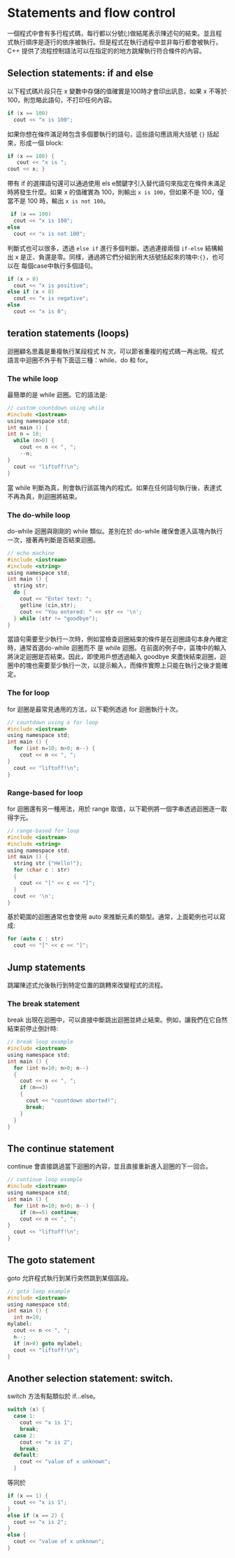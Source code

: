 # Statements and flow control
一個程式中會有多行程式碼，每行都以分號(;)做結尾表示陳述句的結束。並且程式執行順序是逐行的依序被執行。但是程式在執行過程中並非每行都會被執行，C++ 提供了流程控制語法可以在指定的的地方跳耀執行符合條件的內容。

## Selection statements: if and else
以下程式碼片段只在 x 變數中存儲的值確實是100時才會印出訊息，如果 x 不等於100，則忽略此語句，不打印任何內容。

```c
if (x == 100)
  cout << "x is 100";
```

如果你想在條件滿足時包含多個要執行的語句，這些語句應該用大括號 `{}` 括起來，形成一個 block:

```c
if (x == 100) {
   cout << "x is ";
cout << x; }
```

帶有 if 的選擇語句還可以通過使用 els e關鍵字引入替代語句來指定在條件未滿足時將發生什麼。如果 x 的值確實為 100，則輸出 `x is 100`，但如果不是 100，僅當不是 100 時，輸出 `x is not 100`。

```c
 if (x == 100)
  cout << "x is 100";
else
  cout << "x is not 100";
```

判斷式也可以很多，透過 `else if` 進行多個判斷。透過連接兩個 `if-else` 結構輸出 x 是正、負還是零。同樣，通過將它們分組到用大括號括起來的塊中:`{}`，也可以在 每個case中執行多個語句。

```c
if (x > 0)
  cout << "x is positive";
else if (x < 0)
  cout << "x is negative";
else
  cout << "x is 0";
```

## teration statements (loops)
迴圈顧名思義是重複執行某段程式 N 次，可以節省重複的程式碼一再出現。程式語言中迴圈不外乎有下面這三種：while、do 和 for。

### The while loop
最簡單的是 while 迴圈。它的語法是:

```c
// custom countdown using while
#include <iostream>
using namespace std;
int main () {
int n = 10;
  while (n>0) {
    cout << n << ", ";
    --n;
}
  cout << "liftoff!\n";
}
```

當 while 判斷為真，則會執行該區塊內的程式。如果在任何語句執行後，表達式不再為真，則迴圈將結束。

### The do-while loop
do-while 迴圈與剛剛的 while 類似。差別在於 do-while 確保會進入區塊內執行一次，接著再判斷是否結束迴圈。

```c
// echo machine
#include <iostream>
#include <string>
using namespace std;
int main () {
  string str;
  do {
    cout << "Enter text: ";
    getline (cin,str);
    cout << "You entered: " << str << '\n';
  } while (str != "goodbye");
}
```

當語句需要至少執行一次時，例如當檢查迴圈結束的條件是在迴圈語句本身內確定時，通常首選do-while 迴圈而不 是 while 迴圈。在前面的例子中，區塊中的輸入將決定迴圈是否結束。因此，即使用戶想透過輸入 goodbye 來盡快結束迴圈，迴圈中的塊也需要至少執行一次，以提示輸入，而條件實際上只能在執行之後才能確定。

### The for loop
for 迴圈是最常見通用的方法，以下範例透過 for 迴圈執行十次。

```c
// countdown using a for loop
#include <iostream>
using namespace std;
int main () {
  for (int n=10; n>0; n--) {
    cout << n << ", ";
}
  cout << "liftoff!\n";
}
```

### Range-based for loop
for 迴圈還有另一種用法，用於 range 取值，以下範例將一個字串透過迴圈逐一取得字元。

```c
// range-based for loop
#include <iostream>
#include <string>
using namespace std;
int main () {
  string str {"Hello!"};
  for (char c : str)
  {
    cout << "[" << c << "]";
  }
  cout << '\n';
}
```

基於範圍的迴圈通常也會使用 auto 來推斷元素的類型。通常，上面範例也可以寫成:

```c
for (auto c : str)
  cout << "[" << c << "]";
```

## Jump statements
跳躍陳述式允後執行到特定位置的跳轉來改變程式的流程。

### The break statement
break 出現在迴圈中，可以直接中斷跳出迴圈並終止結束。例如，讓我們在它自然結束前停止倒計時:

```c
// break loop example
#include <iostream>
using namespace std;
int main () {
  for (int n=10; n>0; n--)
  {
    cout << n << ", ";
    if (n==3)
    {
      cout << "countdown aborted!";
      break; 
    }
  } 
}
```

## The continue statement
continue 會直接跳過當下迴圈的內容，並且直接重新進入迴圈的下一回合。

```c
// continue loop example
#include <iostream>
using namespace std;
int main () {
  for (int n=10; n>0; n--) {
    if (n==5) continue;
    cout << n << ", ";
}
  cout << "liftoff!\n";
}
```

## The goto statement
goto 允許程式執行到某行突然跳到某個區段。

```c
// goto loop example
#include <iostream>
using namespace std;
int main () {
  int n=10;
mylabel:
  cout << n << ", ";
  n--;
  if (n>0) goto mylabel;
  cout << "liftoff!\n";
}
```


## Another selection statement: switch.
switch 方法有點類似於 if...else。

```c
switch (x) {
  case 1:
    cout << "x is 1";
    break;
  case 2:
    cout << "x is 2";
    break;
  default:
    cout << "value of x unknown";
  }
```

等同於

```c
if (x == 1) {
  cout << "x is 1";
}
else if (x == 2) {
  cout << "x is 2";
}
else {
  cout << "value of x unknown";
}
```